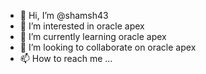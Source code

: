 - 👋 Hi, I’m @shamsh43
- 👀 I’m interested in oracle apex
- 🌱 I’m currently learning oracle apex
- 💞️ I’m looking to collaborate on oracle apex
- 📫 How to reach me ...

<!---
shamsh43/shamsh43 is a ✨ special ✨ repository because its `README.md` (this file) appears on your GitHub profile.
You can click the Preview link to take a look at your changes.
--->
